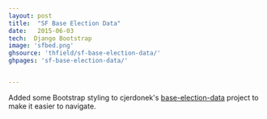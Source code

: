 ```yaml
---
layout: post
title:  "SF Base Election Data"
date:   2015-06-03
tech:  Django Bootstrap
image: 'sfbed.png'
ghsource: 'thfield/sf-base-election-data/'
ghpages: 'sf-base-election-data/'


---
```

Added some Bootstrap styling to cjerdonek's [base-election-data](https://github.com/cjerdonek/sf-base-election-data) project to make it easier to navigate.
